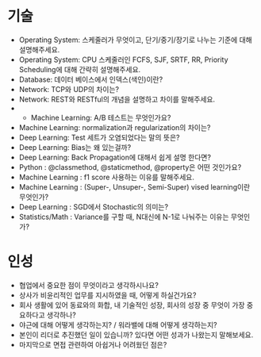 # 기술
- Operating System: 스케줄러가 무엇이고, 단기/중기/장기로 나누는 기준에 대해 설명해주세요.
- Operating System: CPU 스케줄러인 FCFS, SJF, SRTF, RR, Priority Scheduling에 대해 간략히 설명해주세요.
- Database: 데이터 베이스에서 인덱스(색인)이란?
- Network: TCP와 UDP의 차이는?
- Network: REST와 RESTful의 개념을 설명하고 차이를 말해주세요.
- - Machine Learning: A/B 테스트는 무엇인가요?
- Machine Learning: normalization과 regularization의 차이는?
- Deep Learning: Test 세트가 오염되었다는 말의 뜻은?
- Deep Learning: Bias는 왜 있는걸까?
- Deep Learning: Back Propagation에 대해서 쉽게 설명 한다면?
- Python :  @classmethod, @staticmethod, @property은 어떤 것인가요?
- Machine Learning : f1 score 사용하는 이유를 말해주세요.
- Machine Learning : (Super-, Unsuper-, Semi-Super) vised learning이란 무엇인가?
- Deep Learning : SGD에서 Stochastic의 의미는?
- Statistics/Math : Variance를 구할 때, N대신에 N-1로 나눠주는 이유는 무엇인가?

# 인성
- 협업에서 중요한 점이 무엇이라고 생각하시나요?
- 상사가 비윤리적인 업무를 지시하였을 때, 어떻게 하실건가요?
- 회사 생활에 있어 동료와의 화합, 내 기술적인 성장, 회사의 성장 중 무엇이 가장 중요하다고 생각하나?
- 야근에 대해 어떻게 생각하는지? / 워라밸에 대해 어떻게 생각하는지?
- 본인이 리더로 추진했던 일이 있습니까? 있다면 어떤 성과가 나왔는지 말해보세요.
- 마지막으로 면접 관련하여 아쉽거나 어려웠던 점은?
